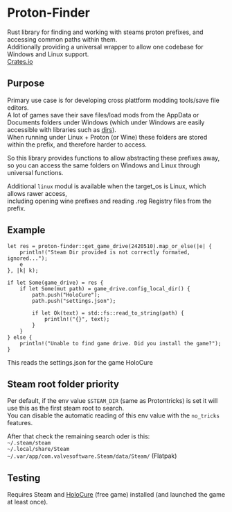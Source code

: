 # Proton-Finder
Rust library for finding and working with steams proton prefixes, and accessing common paths within them.  
Additionally providing a universal wrapper to allow one codebase for Windows and Linux support.  
[Crates.io](https://crates.io/crates/proton-finder)

## Purpose
Primary use case is for developing cross plattform modding tools/save file editors.  
A lot of games save their save files/load mods from the AppData or Documents folders under Windows
(which under Windows are easily accessible with libraries such as [dirs](https://crates.io/crates/dirs)).  
When running under Linux + Proton (or Wine) these folders are stored within the prefix, and therefore harder to access.  
  
So this library provides functions to allow abstracting these prefixes away, 
so you can access the same folders on Windows and Linux through universal functions.  
  
Additional `linux` modul is available when the target_os is Linux, which allows rawer access,  
including opening wine prefixes and reading .reg Registry files from the prefix.  
  

## Example
```
let res = proton-finder::get_game_drive(2420510).map_or_else(|e| {
    println!("Steam Dir provided is not correctly formated, ignored...");
    e
}, |k| k);

if let Some(game_drive) = res {
    if let Some(mut path) = game_drive.config_local_dir() {
        path.push("HoloCure");
        path.push("settings.json");

        if let Ok(text) = std::fs::read_to_string(path) {
            println!("{}", text);
        }
    }
} else {
    println!("Unable to find game drive. Did you install the game?");
}
```
This reads the settings.json for the game HoloCure

## Steam root folder priority
Per default, if the env value `$STEAM_DIR` (same as Protontricks) is set it will use this as the first steam root to search.  
You can disable the automatic reading of this env value with the `no_tricks` features.

After that check the remaining search oder is this:  
`~/.steam/steam`  
`~/.local/share/Steam`  
`~/.var/app/com.valvesoftware.Steam/data/Steam/` (Flatpak)  

## Testing
Requires Steam and [HoloCure](https://store.steampowered.com/app/2420510/HoloCure__Save_the_Fans/)
(free game) installed (and launched the game at least once).
